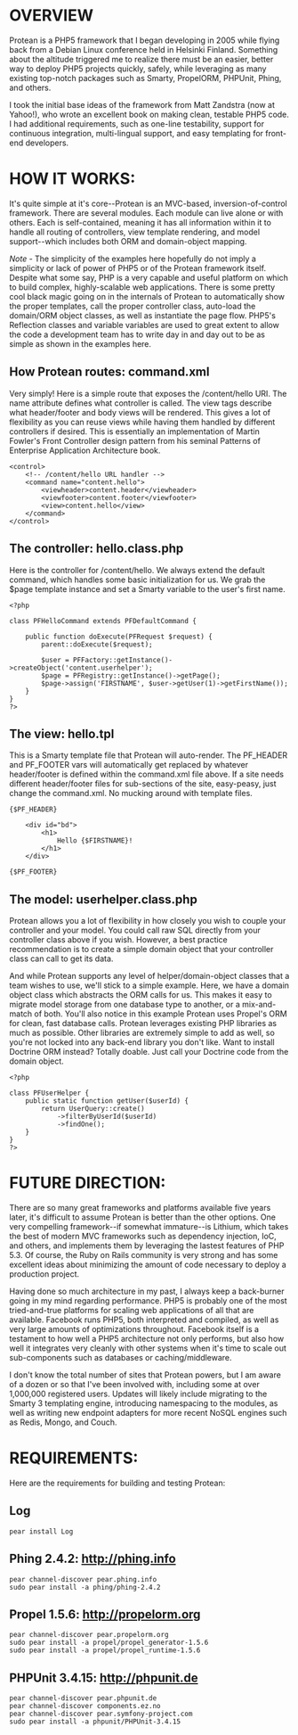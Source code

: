 OVERVIEW
=========
Protean is a PHP5 framework that I began developing in 2005 while flying back from a Debian Linux conference held in Helsinki Finland.  Something about the altitude triggered me to realize there must be an easier, better way to deploy PHP5 projects quickly, safely, while leveraging as many existing top-notch packages such as Smarty, PropelORM, PHPUnit, Phing, and others.  

I took the initial base ideas of the framework from Matt Zandstra (now at Yahoo!), who wrote an excellent book on making clean, testable PHP5 code.  I had additional requirements, such as one-line testability, support for continuous integration, multi-lingual support, and easy templating for front-end developers.


HOW IT WORKS:
============
It's quite simple at it's core--Protean is an MVC-based, inversion-of-control framework.  There are several modules. Each module can live alone or with others. Each is self-contained, meaning it has all information within it to handle all routing of controllers, view template rendering, and model support--which includes both ORM and domain-object mapping.

*Note* - The simplicity of the examples here hopefully do not imply a simplicity or lack of power of PHP5 or of the Protean framework itself. Despite what some say, PHP is a very capable and useful platform on which to build complex, highly-scalable web applications.  There is some pretty cool black magic going on in the internals of Protean to automatically show the proper templates, call the proper controller class, auto-load the domain/ORM object classes, as well as instantiate the page flow.  PHP5's Reflection classes and variable variables are used to great extent to allow the code a development team has to write day in and day out to be as simple as shown in the examples here.

How Protean routes: command.xml
-------------------------------
Very simply!  Here is a simple route that exposes the /content/hello URI.  The <command> name attribute defines what controller is called.  The view tags describe what header/footer and body views will be rendered.  This gives a lot of flexibility as you can reuse views while having them handled by different controllers if desired.  This is essentially an implementation of Martin Fowler's Front Controller design pattern from his seminal Patterns of Enterprise Application Architecture book. 

	<control>
		<!-- /content/hello URL handler -->	
		<command name="content.hello">
			<viewheader>content.header</viewheader>
			<viewfooter>content.footer</viewfooter>
			<view>content.hello</view>
		</command>
	</control>

The controller: hello.class.php
-------------------------------
Here is the controller for /content/hello.  We always extend the default command, which handles some basic initialization for us.  We grab the $page template instance and set a Smarty variable to the user's first name.

	<?php

	class PFHelloCommand extends PFDefaultCommand { 

		public function doExecute(PFRequest $request) {	
			parent::doExecute($request);

			$user = PFFactory::getInstance()->createObject('content.userhelper');
			$page = PFRegistry::getInstance()->getPage();
			$page->assign('FIRSTNAME', $user->getUser(1)->getFirstName());
		}
	}
	?>
	
The view: hello.tpl
-------------------
This is a Smarty template file that Protean will auto-render.  The PF_HEADER and PF_FOOTER vars will automatically get replaced by whatever header/footer is defined within the command.xml file above.  If a site needs different header/footer files for sub-sections of the site, easy-peasy, just change the command.xml.  No mucking around with template files.

	{$PF_HEADER}

		<div id="bd"> 
			<h1>
				Hello {$FIRSTNAME}!
			</h1>
		</div>
			
	{$PF_FOOTER}
	
The model: userhelper.class.php
--------------------------------
Protean allows you a lot of flexibility in how closely you wish to couple your controller and your model.  You could call raw SQL directly from your controller class above if you wish.  However, a best practice recommendation is to create a simple domain object that your controller class can call to get its data.

And while Protean supports any level of helper/domain-object classes that a team wishes to use, we'll stick to a simple example.  Here, we have a domain object class which abstracts the ORM calls for us.  This makes it easy to migrate  model storage from one database type to another, or a mix-and-match of both.  You'll also notice in this example Protean uses Propel's ORM for clean, fast database calls.  Protean leverages existing PHP libraries as much as possible.  Other libraries are extremely simple to add as well, so you're not locked into any back-end library you don't like.  Want to install Doctrine ORM instead?  Totally doable.  Just call your Doctrine code from the domain object.

	<?php

	class PFUserHelper { 
		public static function getUser($userId) {
			return UserQuery::create()
				->filterByUserId($userId)
				->findOne();
		}
	}
	?>


FUTURE DIRECTION:
================
There are so many great frameworks and platforms available five years later, it's difficult to assume Protean is better than the other options.  One very compelling framework--if somewhat immature--is Lithium, which takes the best of modern MVC frameworks such as dependency injection, IoC, and others, and implements them by leveraging the lastest features of PHP 5.3.  Of course, the Ruby on Rails community is very strong and has some excellent ideas about minimizing the amount of code necessary to deploy a production project.

Having done so much architecture in my past, I always keep a back-burner going in my mind regarding performance.  PHP5 is probably one of the most tried-and-true platforms for scaling web applications of all that are available.  Facebook runs PHP5, both interpreted and compiled, as well as very large amounts of optimizations throughout.  Facebook itself is a testament to how well a PHP5 architecture not only performs, but also how well it integrates very cleanly with other systems when it's time to scale out sub-components such as databases or caching/middleware.

I don't know the total number of sites that Protean powers, but I am aware of a dozen or so that I've been involved with, including some at over 1,000,000 registered users.  Updates will likely include migrating to the Smarty 3 templating engine, introducing namespacing to the modules, as well as writing new endpoint adapters for more recent NoSQL engines such as Redis, Mongo, and Couch.


REQUIREMENTS:
=============
Here are the requirements for building and testing Protean:

Log
-------------------

	pear install Log

Phing 2.4.2:
http://phing.info
-------------------

	pear channel-discover pear.phing.info
	sudo pear install -a phing/phing-2.4.2

Propel 1.5.6:
http://propelorm.org
-------------------

	pear channel-discover pear.propelorm.org
	sudo pear install -a propel/propel_generator-1.5.6
	sudo pear install -a propel/propel_runtime-1.5.6

PHPUnit 3.4.15:
http://phpunit.de
-------------------

	pear channel-discover pear.phpunit.de
	pear channel-discover components.ez.no
	pear channel-discover pear.symfony-project.com
	sudo pear install -a phpunit/PHPUnit-3.4.15
	